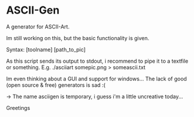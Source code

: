 # ASCII-Gen
A generator for ASCII-Art.


Im still working on this, but the basic functionality is given.

Syntax: [toolname] [path_to_pic] 

As this script sends its output to stdout, i recommend to pipe it to a textfile or something. E.g. ./asciiart somepic.png > someascii.txt

Im even thinking about a GUI and support for windows... The lack of good (open source & free) generators is sad :(

-> The name asciigen is temporary, i guess i'm a little uncreative today... 

Greetings

